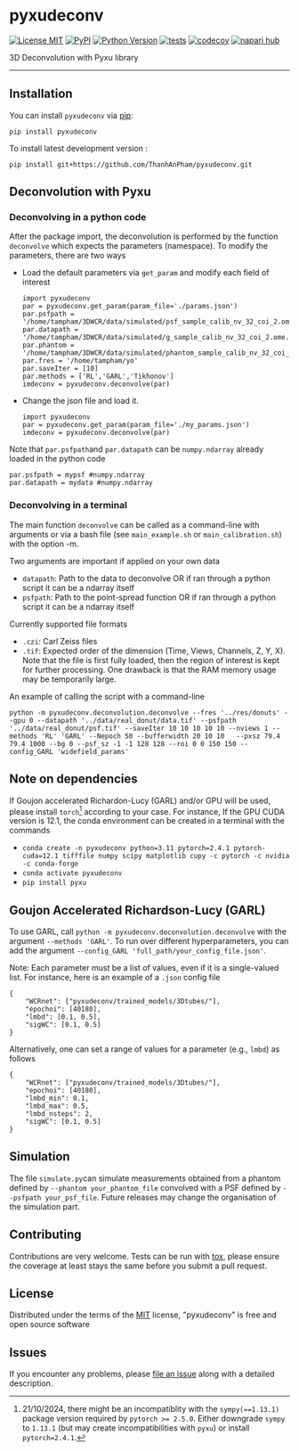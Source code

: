 # pyxudeconv

[![License MIT](https://img.shields.io/pypi/l/pyxudeconv.svg?color=green)](https://github.com/ThanhAnPham/pyxudeconv/raw/main/LICENSE)
[![PyPI](https://img.shields.io/pypi/v/pyxudeconv.svg?color=green)](https://pypi.org/project/pyxudeconv)
[![Python Version](https://img.shields.io/pypi/pyversions/pyxudeconv.svg?color=green)](https://python.org)
[![tests](https://github.com/ThanhAnPham/pyxudeconv/workflows/tests/badge.svg)](https://github.com/ThanhAnPham/pyxudeconv/actions)
[![codecov](https://codecov.io/gh/ThanhAnPham/pyxudeconv/branch/main/graph/badge.svg)](https://codecov.io/gh/ThanhAnPham/pyxudeconv)
[![napari hub](https://img.shields.io/endpoint?url=https://api.napari-hub.org/shields/pyxudeconv)](https://napari-hub.org/plugins/pyxudeconv)

3D Deconvolution with Pyxu library

----------------------------------

<!--
Don't miss the full getting started guide to set up your new package:
https://github.com/napari/napari-plugin-template#getting-started

and review the napari docs for plugin developers:
https://napari.org/stable/plugins/index.html
-->

## Installation

You can install `pyxudeconv` via [pip]:

    pip install pyxudeconv

To install latest development version :

    pip install git+https://github.com/ThanhAnPham/pyxudeconv.git


## Deconvolution with Pyxu

### Deconvolving in a python code

After the package import, the deconvolution is performed by the function `deconvolve` which expects the parameters (namespace). To modify the parameters, there are two ways
  - Load the default parameters via `get_param` and modify each field of interest
    ````
    import pyxudeconv
    par = pyxudeconv.get_param(param_file='./params.json')
    par.psfpath = '/home/tampham/3DWCR/data/simulated/psf_sample_calib_nv_32_coi_2.ome.tif'
    par.datapath = '/home/tampham/3DWCR/data/simulated/g_sample_calib_nv_32_coi_2.ome.tif'
    par.phantom = '/home/tampham/3DWCR/data/simulated/phantom_sample_calib_nv_32_coi_2.ome.tif'
    par.fres = '/home/tampham/yo'
    par.saveIter = [10]
    par.methods = ['RL','GARL','Tikhonov']
    imdeconv = pyxudeconv.deconvolve(par)
    ````
 - Change the json file and load it.
    ````
    import pyxudeconv
    par = pyxudeconv.get_param(param_file='./my_params.json')
    imdeconv = pyxudeconv.deconvolve(par)
    ````

Note that `par.psfpath`and `par.datapath` can be `numpy.ndarray` already loaded in the python code
````
par.psfpath = mypsf #numpy.ndarray
par.datapath = mydata #numpy.ndarray
````

### Deconvolving in a terminal
The main function `deconvolve` can be called as a command-line with arguments or via a bash file (see `main_example.sh` or `main_calibration.sh`) with the option -m.

Two arguments are important if applied on your own data
- `datapath`: Path to the data to deconvolve OR if ran through a python script it can be a ndarray itself
- `psfpath`: Path to the point-spread function OR if ran through a python script it can be a ndarray itself

Currently supported file formats
- `.czi`: Carl Zeiss files
- `.tif`: Expected order of the dimension (Time, Views, Channels, Z, Y, X). Note that the file is first fully loaded, then the region of interest is kept for further processing. One drawback is that the RAM memory usage may be temporarily large.

An example of calling the script with a command-line

```
python -m pyxudeconv.deconvolution.deconvolve --fres '../res/donuts' --gpu 0 --datapath '../data/real_donut/data.tif' --psfpath '../data/real_donut/psf.tif' --saveIter 10 10 10 10 10 --nviews 1 --methods 'RL' 'GARL' --Nepoch 50 --bufferwidth 20 10 10   --pxsz 79.4 79.4 1000 --bg 0 --psf_sz -1 -1 128 128 --roi 0 0 150 150 --config_GARL 'widefield_params'
```

## Note on dependencies

If Goujon accelerated Richardon-Lucy (GARL) and/or GPU will be used, please install `torch`[^1] according to your case. For instance, If the GPU CUDA version is 12.1, the conda environment can be created in a terminal with the commands

- `conda create -n pyxudeconv python=3.11 pytorch=2.4.1 pytorch-cuda=12.1 tifffile numpy scipy matplotlib cupy -c pytorch -c nvidia -c conda-forge` 
- `conda activate pyxudeconv`
- `pip install pyxu`
<!--- `pip install git+https://github.com/pyxu-org/pyxu.git@feature/fast_fftconvolve pylibCZIrw`) --->

[^1]:21/10/2024, there might be an incompatiblity with the `sympy(==1.13.1)` package version required by `pytorch >= 2.5.0`. Either downgrade `sympy` to `1.13.1` (but may create incompatibilities with `pyxu`) or install `pytorch=2.4.1`.

## Goujon Accelerated Richardson-Lucy (GARL)

To use GARL, call `python -m pyxudeconv.deconvolution.deconvolve` with the argument `--methods 'GARL'`.
To run over different hyperparameters, you can add the argument `--config_GARL 'full_path/your_config_file.json'`.

Note: Each parameter must be a list of values, even if it is a single-valued list.
For instance, here is an example of a `.json` config file
````
{
    "WCRnet": ["pyxudeconv/trained_models/3Dtubes/"],
    "epochoi": [40180],
    "lmbd": [0.1, 0.5],
    "sigWC": [0.1, 0.5]
}
````

Alternatively, one can set a range of values for a parameter (e.g., `lmbd`) as follows
````
{
    "WCRnet": ["pyxudeconv/trained_models/3Dtubes/"],
    "epochoi": [40180],
    "lmbd_min": 0.1,
    "lmbd_max": 0.5,
    "lmbd_nsteps": 2,
    "sigWC": [0.1, 0.5]
}
````

## Simulation

The file `simulate.py`can simulate measurements obtained from a phantom defined by `--phantom your_phantom_file` convolved with a PSF defined by `--psfpath your_psf_file`. Future releases may change the organisation of the simulation part.


## Contributing

Contributions are very welcome. Tests can be run with [tox], please ensure
the coverage at least stays the same before you submit a pull request.

## License

Distributed under the terms of the [MIT] license,
"pyxudeconv" is free and open source software

## Issues

If you encounter any problems, please [file an issue] along with a detailed description.

[napari]: https://github.com/napari/napari
[copier]: https://copier.readthedocs.io/en/stable/
[@napari]: https://github.com/napari
[MIT]: http://opensource.org/licenses/MIT
[BSD-3]: http://opensource.org/licenses/BSD-3-Clause
[GNU GPL v3.0]: http://www.gnu.org/licenses/gpl-3.0.txt
[GNU LGPL v3.0]: http://www.gnu.org/licenses/lgpl-3.0.txt
[Apache Software License 2.0]: http://www.apache.org/licenses/LICENSE-2.0
[Mozilla Public License 2.0]: https://www.mozilla.org/media/MPL/2.0/index.txt
[napari-plugin-template]: https://github.com/napari/napari-plugin-template

[file an issue]: https://github.com/ThanhAnPham/pyxudeconv/issues

[napari]: https://github.com/napari/napari
[tox]: https://tox.readthedocs.io/en/latest/
[pip]: https://pypi.org/project/pip/
[PyPI]: https://pypi.org/
